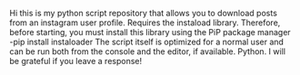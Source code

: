 Hi this is my python script repository that allows you to download posts from an instagram user profile.
Requires the instaload library. Therefore, before starting, you must install this library using the PiP package manager
-pip install instaloader
The script itself is optimized for a normal user and can be run both from the console and the editor, if available.
Python.
I will be grateful if you leave a response!
